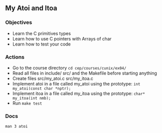 ## My Atoi and Itoa

### Objectives
* Learn the C primitives types
* Learn how to use C pointers with Arrays of char
* Learn how to test your code

### Actions
* Go to the course directory `cd cep/courses/cunix/ex04/`
* Read all files in include/ src/ and the Makefile before starting anything
* Create files src/my_atoi.c src/my_itoa.c
* Implement atoi in a file called my_atoi using the prototype:
`int my_atoi(const char *nptr);`
* Implement itoa in a file called my_itoa using the prototype:
`char* my_itoa(int nmb);`
* Run `make test`

### Docs
`man 3 atoi`
